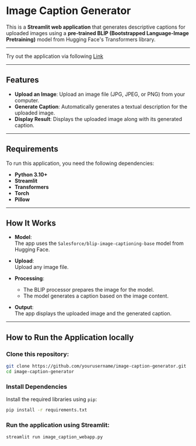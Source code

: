 # Image Caption Generator

This is a **Streamlit web application** that generates descriptive captions for uploaded images using a **pre-trained BLIP (Bootstrapped Language-Image Pretraining)** model from Hugging Face's Transformers library.

---

Try out the application via following [Link](https://tobiaskothbauer-image-captioning-image-caption-webapp-qfxfbr.streamlit.app/)

---

## Features

- **Upload an Image**: Upload an image file (JPG, JPEG, or PNG) from your computer.
- **Generate Caption**: Automatically generates a textual description for the uploaded image.
- **Display Result**: Displays the uploaded image along with its generated caption.

---

## Requirements

To run this application, you need the following dependencies:

- **Python 3.10+**
- **Streamlit**
- **Transformers**
- **Torch**
- **Pillow**

---

## How It Works

- **Model**:  
  The app uses the `Salesforce/blip-image-captioning-base` model from Hugging Face.

- **Upload**:  
  Upload any image file.

- **Processing**:  
  - The BLIP processor prepares the image for the model.  
  - The model generates a caption based on the image content.

- **Output**:  
  The app displays the uploaded image and the generated caption.

---

## How to Run the Application locally

### Clone this repository:

```bash
git clone https://github.com/yourusername/image-caption-generator.git
cd image-caption-generator
```
### Install Dependencies

Install the required libraries using `pip`:

```bash
pip install -r requirements.txt
```

### Run the application using Streamlit:
```bash
streamlit run image_caption_webapp.py
```

